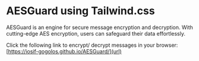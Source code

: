 # AESGuard using Tailwind.css
AESGuard is an engine for secure message encryption and decryption. With cutting-edge AES encryption, users can safeguard their data effortlessly.

Click the following link to encrypt/ decrypt messages in your browser: [https://iosif-gogolos.github.io/AESGuard/](url)
